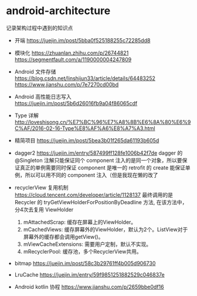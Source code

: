 # android-architecture
记录架构过程中遇到的知识点

* 开端
https://juejin.im/post/5bba0f525188255c72285dd8

* 模块化
    https://zhuanlan.zhihu.com/p/26744821
    https://segmentfault.com/a/1190000004247809

* Android 文件存储
    https://blog.csdn.net/linshijun33/article/details/64483252
    https://www.jianshu.com/p/7e7270cd00bd

* Android 高性能日志写入
    https://juejin.im/post/5b6d26016fb9a04f86065cdf


* Type 详解
    http://loveshisong.cn/%E7%BC%96%E7%A8%8B%E6%8A%80%E6%9C%AF/2016-02-16-Type%E8%AF%A6%E8%A7%A3.html


* 精简项目
    https://juejin.im/post/5bea3b01f265da61193b605d

* dagger2
    https://juejin.im/entry/587499ff128fe1006b42f7de
    dagger 的 @Singleton 注解只能保证同个 component 注入的是同一个对象，所以要保证真正的单例需要同时保证 component 是唯一的
    retrofit 的 create 能保证单例，所以可以用不同的 component 注入（但是我现在懒的改了


* recyclerView 复用机制
    https://cloud.tencent.com/developer/article/1128137
    最终调用的是 Recycler 的 tryGetViewHolderForPositionByDeadline 方法, 在该方法中，分4次去复用 ViewHolder
    1. mAttachedScrap: 缓存在屏幕上的ViewHolder。
    2. mCachedViews: 缓存屏幕外的ViewHolder，默认为2个。ListView对于屏幕外的缓存都会调用getView()。
    3. mViewCacheExtensions: 需要用户定制，默认不实现。
    4. mRecyclerPool: 缓存池，多个RecyclerView共用。

* bitmap
    https://juejin.im/post/58c3b29761ff4b005d906730

* LruCache
    https://juejin.im/entry/59f9851251882529c046837e

* Android kotlin 协程
    https://www.jianshu.com/p/2659bbe0df16


